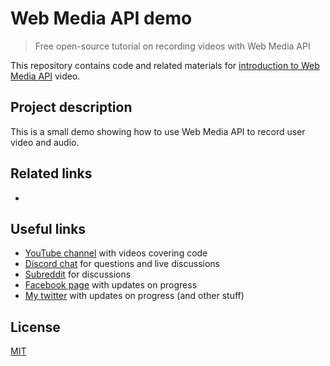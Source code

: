 # Web Media API demo

> Free open-source tutorial on recording videos with Web Media API

This repository contains code and related materials for [introduction to Web Media API]() video.

## Project description

This is a small demo showing how to use Web Media API to record user video and audio.

## Related links

* []()

## Useful links

* [YouTube channel](https://www.youtube.com/c/TimErmilov) with videos covering code
* [Discord chat](https://discord.gg/hnKCXqQ) for questions and live discussions
* [Subreddit](https://www.reddit.com/r/BuildingWithJS/) for discussions
* [Facebook page](https://www.facebook.com/buildingproductswithjs/) with updates on progress
* [My twitter](https://twitter.com/yamalight) with updates on progress (and other stuff)

## License

[MIT](https://opensource.org/licenses/mit-license)
